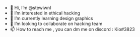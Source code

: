 - 👋 Hi, I’m @stewiwnl
- 👀 I’m interested in ethical hacking
- 🌱 I’m currently learning design graphics
- 💞️ I’m looking to collaborate on hacking team 
- 📫 How to reach me , you can dm me on discord : Kio#3823

<!---
stewiwnl/stewiwnl is a ✨ special ✨ repository because its `README.md` (this file) appears on your GitHub profile.
You can click the Preview link to take a look at your changes.
--->
